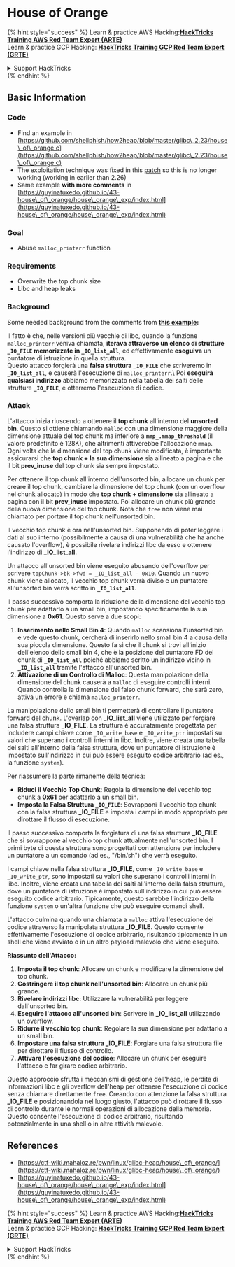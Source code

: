 # House of Orange

{% hint style="success" %}
Learn & practice AWS Hacking:<img src="/.gitbook/assets/arte.png" alt="" data-size="line">[**HackTricks Training AWS Red Team Expert (ARTE)**](https://training.hacktricks.xyz/courses/arte)<img src="/.gitbook/assets/arte.png" alt="" data-size="line">\
Learn & practice GCP Hacking: <img src="/.gitbook/assets/grte.png" alt="" data-size="line">[**HackTricks Training GCP Red Team Expert (GRTE)**<img src="/.gitbook/assets/grte.png" alt="" data-size="line">](https://training.hacktricks.xyz/courses/grte)

<details>

<summary>Support HackTricks</summary>

* Check the [**subscription plans**](https://github.com/sponsors/carlospolop)!
* **Join the** 💬 [**Discord group**](https://discord.gg/hRep4RUj7f) or the [**telegram group**](https://t.me/peass) or **follow** us on **Twitter** 🐦 [**@hacktricks\_live**](https://twitter.com/hacktricks\_live)**.**
* **Share hacking tricks by submitting PRs to the** [**HackTricks**](https://github.com/carlospolop/hacktricks) and [**HackTricks Cloud**](https://github.com/carlospolop/hacktricks-cloud) github repos.

</details>
{% endhint %}

## Basic Information

### Code

* Find an example in [https://github.com/shellphish/how2heap/blob/master/glibc\_2.23/house\_of\_orange.c](https://github.com/shellphish/how2heap/blob/master/glibc\_2.23/house\_of\_orange.c)
* The exploitation technique was fixed in this [patch](https://sourceware.org/git/?p=glibc.git;a=blobdiff;f=stdlib/abort.c;h=117a507ff88d862445551f2c07abb6e45a716b75;hp=19882f3e3dc1ab830431506329c94dcf1d7cc252;hb=91e7cf982d0104f0e71770f5ae8e3faf352dea9f;hpb=0c25125780083cbba22ed627756548efe282d1a0) so this is no longer working (working in earlier than 2.26)
* Same example **with more comments** in [https://guyinatuxedo.github.io/43-house\_of\_orange/house\_orange\_exp/index.html](https://guyinatuxedo.github.io/43-house\_of\_orange/house\_orange\_exp/index.html)

### Goal

* Abuse `malloc_printerr` function

### Requirements

* Overwrite the top chunk size
* Libc and heap leaks

### Background

Some needed background from the comments from [**this example**](https://guyinatuxedo.github.io/43-house\_of\_orange/house\_orange\_exp/index.html)**:**

Il fatto è che, nelle versioni più vecchie di libc, quando la funzione `malloc_printerr` veniva chiamata, **iterava attraverso un elenco di strutture `_IO_FILE` memorizzate in `_IO_list_all`**, ed effettivamente **eseguiva** un puntatore di istruzione in quella struttura.\
Questo attacco forgierà una **falsa struttura `_IO_FILE`** che scriveremo in **`_IO_list_all`**, e causerà l'esecuzione di `malloc_printerr`.\ 
Poi **eseguirà qualsiasi indirizzo** abbiamo memorizzato nella tabella dei salti delle strutture **`_IO_FILE`**, e otterremo l'esecuzione di codice.

### Attack

L'attacco inizia riuscendo a ottenere il **top chunk** all'interno del **unsorted bin**. Questo si ottiene chiamando `malloc` con una dimensione maggiore della dimensione attuale del top chunk ma inferiore a **`mmp_.mmap_threshold`** (il valore predefinito è 128K), che altrimenti attiverebbe l'allocazione `mmap`. Ogni volta che la dimensione del top chunk viene modificata, è importante assicurarsi che **top chunk + la sua dimensione** sia allineato a pagina e che il bit **prev\_inuse** del top chunk sia sempre impostato.

Per ottenere il top chunk all'interno dell'unsorted bin, allocare un chunk per creare il top chunk, cambiare la dimensione del top chunk (con un overflow nel chunk allocato) in modo che **top chunk + dimensione** sia allineato a pagina con il bit **prev\_inuse** impostato. Poi allocare un chunk più grande della nuova dimensione del top chunk. Nota che `free` non viene mai chiamato per portare il top chunk nell'unsorted bin.

Il vecchio top chunk è ora nell'unsorted bin. Supponendo di poter leggere i dati al suo interno (possibilmente a causa di una vulnerabilità che ha anche causato l'overflow), è possibile rivelare indirizzi libc da esso e ottenere l'indirizzo di **\_IO\_list\_all**.

Un attacco all'unsorted bin viene eseguito abusando dell'overflow per scrivere `topChunk->bk->fwd = _IO_list_all - 0x10`. Quando un nuovo chunk viene allocato, il vecchio top chunk verrà diviso e un puntatore all'unsorted bin verrà scritto in **`_IO_list_all`**.

Il passo successivo comporta la riduzione della dimensione del vecchio top chunk per adattarlo a un small bin, impostando specificamente la sua dimensione a **0x61**. Questo serve a due scopi:

1. **Inserimento nello Small Bin 4**: Quando `malloc` scansiona l'unsorted bin e vede questo chunk, cercherà di inserirlo nello small bin 4 a causa della sua piccola dimensione. Questo fa sì che il chunk si trovi all'inizio dell'elenco dello small bin 4, che è la posizione del puntatore FD del chunk di **`_IO_list_all`** poiché abbiamo scritto un indirizzo vicino in **`_IO_list_all`** tramite l'attacco all'unsorted bin.
2. **Attivazione di un Controllo di Malloc**: Questa manipolazione della dimensione del chunk causerà a `malloc` di eseguire controlli interni. Quando controlla la dimensione del falso chunk forward, che sarà zero, attiva un errore e chiama `malloc_printerr`.

La manipolazione dello small bin ti permetterà di controllare il puntatore forward del chunk. L'overlap con **\_IO\_list\_all** viene utilizzato per forgiare una falsa struttura **\_IO\_FILE**. La struttura è accuratamente progettata per includere campi chiave come `_IO_write_base` e `_IO_write_ptr` impostati su valori che superano i controlli interni in libc. Inoltre, viene creata una tabella dei salti all'interno della falsa struttura, dove un puntatore di istruzione è impostato sull'indirizzo in cui può essere eseguito codice arbitrario (ad es., la funzione `system`).

Per riassumere la parte rimanente della tecnica:

* **Riduci il Vecchio Top Chunk**: Regola la dimensione del vecchio top chunk a **0x61** per adattarlo a un small bin.
* **Imposta la Falsa Struttura `_IO_FILE`**: Sovrapponi il vecchio top chunk con la falsa struttura **\_IO\_FILE** e imposta i campi in modo appropriato per dirottare il flusso di esecuzione.

Il passo successivo comporta la forgiatura di una falsa struttura **\_IO\_FILE** che si sovrappone al vecchio top chunk attualmente nell'unsorted bin. I primi byte di questa struttura sono progettati con attenzione per includere un puntatore a un comando (ad es., "/bin/sh") che verrà eseguito.

I campi chiave nella falsa struttura **\_IO\_FILE**, come `_IO_write_base` e `_IO_write_ptr`, sono impostati su valori che superano i controlli interni in libc. Inoltre, viene creata una tabella dei salti all'interno della falsa struttura, dove un puntatore di istruzione è impostato sull'indirizzo in cui può essere eseguito codice arbitrario. Tipicamente, questo sarebbe l'indirizzo della funzione `system` o un'altra funzione che può eseguire comandi shell.

L'attacco culmina quando una chiamata a `malloc` attiva l'esecuzione del codice attraverso la manipolata struttura **\_IO\_FILE**. Questo consente effettivamente l'esecuzione di codice arbitrario, risultando tipicamente in un shell che viene avviato o in un altro payload malevolo che viene eseguito.

**Riassunto dell'Attacco:**

1. **Imposta il top chunk**: Allocare un chunk e modificare la dimensione del top chunk.
2. **Costringere il top chunk nell'unsorted bin**: Allocare un chunk più grande.
3. **Rivelare indirizzi libc**: Utilizzare la vulnerabilità per leggere dall'unsorted bin.
4. **Eseguire l'attacco all'unsorted bin**: Scrivere in **\_IO\_list\_all** utilizzando un overflow.
5. **Ridurre il vecchio top chunk**: Regolare la sua dimensione per adattarlo a un small bin.
6. **Impostare una falsa struttura \_IO\_FILE**: Forgiare una falsa struttura file per dirottare il flusso di controllo.
7. **Attivare l'esecuzione del codice**: Allocare un chunk per eseguire l'attacco e far girare codice arbitrario.

Questo approccio sfrutta i meccanismi di gestione dell'heap, le perdite di informazioni libc e gli overflow dell'heap per ottenere l'esecuzione di codice senza chiamare direttamente `free`. Creando con attenzione la falsa struttura **\_IO\_FILE** e posizionandola nel luogo giusto, l'attacco può dirottare il flusso di controllo durante le normali operazioni di allocazione della memoria. Questo consente l'esecuzione di codice arbitrario, risultando potenzialmente in una shell o in altre attività malevole.

## References

* [https://ctf-wiki.mahaloz.re/pwn/linux/glibc-heap/house\_of\_orange/](https://ctf-wiki.mahaloz.re/pwn/linux/glibc-heap/house\_of\_orange/)
* [https://guyinatuxedo.github.io/43-house\_of\_orange/house\_orange\_exp/index.html](https://guyinatuxedo.github.io/43-house\_of\_orange/house\_orange\_exp/index.html)

{% hint style="success" %}
Learn & practice AWS Hacking:<img src="/.gitbook/assets/arte.png" alt="" data-size="line">[**HackTricks Training AWS Red Team Expert (ARTE)**](https://training.hacktricks.xyz/courses/arte)<img src="/.gitbook/assets/arte.png" alt="" data-size="line">\
Learn & practice GCP Hacking: <img src="/.gitbook/assets/grte.png" alt="" data-size="line">[**HackTricks Training GCP Red Team Expert (GRTE)**<img src="/.gitbook/assets/grte.png" alt="" data-size="line">](https://training.hacktricks.xyz/courses/grte)

<details>

<summary>Support HackTricks</summary>

* Check the [**subscription plans**](https://github.com/sponsors/carlospolop)!
* **Join the** 💬 [**Discord group**](https://discord.gg/hRep4RUj7f) or the [**telegram group**](https://t.me/peass) or **follow** us on **Twitter** 🐦 [**@hacktricks\_live**](https://twitter.com/hacktricks\_live)**.**
* **Share hacking tricks by submitting PRs to the** [**HackTricks**](https://github.com/carlospolop/hacktricks) and [**HackTricks Cloud**](https://github.com/carlospolop/hacktricks-cloud) github repos.

</details>
{% endhint %}
